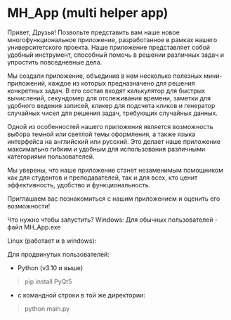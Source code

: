﻿# MH_App (multi helper app)
Привет, Друзья!
Позвольте представить вам наше новое многофункциональное приложение, разработанное в рамках нашего университетского проекта. Наше приложение представляет собой удобный инструмент, способный помочь в решении различных задач и упростить повседневные дела.

Мы создали приложение, объединив в нем несколько полезных мини-приложений, каждое из которых предназначено для решения конкретных задач. В его состав входят калькулятор для быстрых вычислений, секундомер для отслеживания времени, заметки для удобного ведения записей, кликер для подсчета кликов и генератор случайных чисел для решения задач, требующих случайных данных.

Одной из особенностей нашего приложения является возможность выбора темной или светлой темы оформления, а также языка интерфейса на английский или русский. Это делает наше приложение максимально гибким и удобным для использования различными категориями пользователей.

Мы уверены, что наше приложение станет незаменимым помощником как для студентов и преподавателей, так и для всех, кто ценит эффективность, удобство и функциональность.

Приглашаем вас познакомиться с нашим приложением и оценить его возможности!


Что нужно чтобы запустить?
Windows:
Для обычных пользователей - файл MH_App.exe

Linux (работает и в windows):

Для продвинутых пользователей:
* Python (v3.10 и выше)
> pip install PyQt5
* с командной строки в той же директории:
> python main.py
